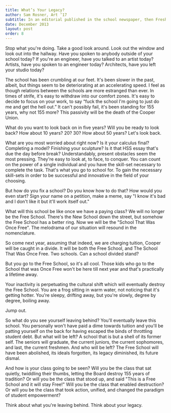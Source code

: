 ```yaml
---
title: What’s Your Legacy?
author: Sam Rosner, Art ‘17
subtitle: In an editorial published in the school newspaper, then Freshmen Sam Rosner addressed the danger of willful ignorance amongst the student body.
date: December 2013
layout: post
order: 8
---
```

Stop what you're doing. Take a good look around.  Look out the window and look out into the hallway.  Have you spoken to anybody outside of your school today?  If you're an engineer, have you talked to an artist today?  Artists, have you spoken to an engineer today?  Architects, have you left your studio today?  

The school has been crumbling at our feet.  It's been slower in the past, albeit, but things seem to be deteriorating at an accelerating speed.  I feel as though relations between the schools are more estranged than ever.  In times of strife, it's easy to withdraw into our comfort zones.  It's easy to decide to focus on your work, to say “fuck the school I'm going to just do me and get the hell out.”  It can't possibly fail, it's been standing for 155 years, why not 155 more?  This passivity will be the death of the Cooper Union.

What do you want to look back on in five years?  Will you be ready to look back?  How about 10 years? 20? 30? How about 50 years?  Let's look back. 

What are you most worried about right now?  Is it your calculus final?  Completing a model?  Finishing your sculpture?  Is it that HSS essay that's due the day before break?  Understandably, present obstacles seem the most pressing.  They're easy to look at, to face, to conquer.  You can count on the power of a single individual and you have the skill-set necessary to complete the task.  That's what you go to school for.  To gain the necessary skill-sets in order to be successful and innovative in the field of your choosing.  

But how do you fix a school?  Do you know how to do that? How would you even start? Sign your name on a petition, make a meme, say "I know it's bad and I don't like it but it'll work itself out."

What will this school be like once we have a paying class?  We will no longer be the Free School.  There's the New School down the street, but somehow the Free School has a better ring.  Now we will be the "School That Was Once Free".  The melodrama of our situation will resound in the nomenclature.

So come next year, assuming that indeed, we are charging tuition, Cooper will be caught in a divide.  It will be both the Free School, and The School That Was Once Free.  Two schools.  Can a school divided stand?

But you go to the Free School, so it's all cool.  Those kids who go to the School that was Once Free won't be here till next year and that's practically a lifetime away.  

Your inactivity is perpetuating the cultural shift which will eventually destroy the Free School.  You are a frog sitting in warm water, not noticing that it's getting hotter.  You're sleepy, drifting away, but you're slowly, degree by degree, boiling away. 

Jump out.

So what do you see yourself leaving behind?  You'll eventually leave this school.  You personally won't have paid a dime towards tuition and you'll be patting yourself on the back for having escaped the binds of throttling student debt.  But what will be left?  A school that is but a shell of its former self.  The seniors will graduate, the current juniors, the current sophomores, and last, the current freshmen.  And who will be left?  The Free School will have been abolished, its ideals forgotten, its legacy diminished, its future dismal.

And how is your class going to be seen?  Will you be the class that sat quietly, twiddling their thumbs, letting the Board destroy 155 years of tradition?  Or will you be the class that stood up, and said "This is a Free School and it will stay Free!"  Will you be the class that enabled destruction? Or will you be the class that took action, unified, and changed the paradigm of student empowerment? 

Think about what you're leaving behind.  Think about your legacy. 